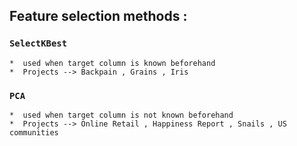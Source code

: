 
## Feature selection methods :

### `SelectKBest`  
    *  used when target column is known beforehand
    *  Projects --> Backpain , Grains , Iris 

### `PCA`
    *  used when target column is not known beforehand
	*  Projects --> Online Retail , Happiness Report , Snails , US communities

  